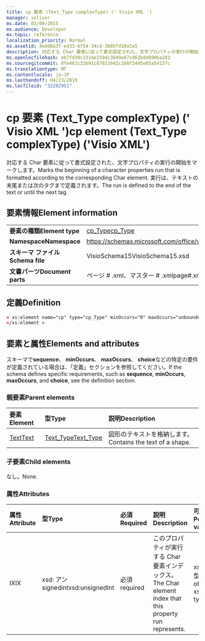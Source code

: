 ```yaml
---
title: cp 要素 (Text_Type complexType) (' Visio XML ')
manager: soliver
ms.date: 03/09/2015
ms.audience: Developer
ms.topic: reference
localization_priority: Normal
ms.assetid: 4edd0a3f-e433-bf54-34cd-3b05fd10a5a5
description: 対応する Char 要素に従って書式設定された、文字プロパティの実行の開始をマークします。 実行は、テキストの末尾または次のタグまで定義されます。
ms.openlocfilehash: eb7fd30c2314e159dc3649e87cd63bd4090ba283
ms.sourcegitcommit: 8fe462c32b91c87911942c188f3445e85a54137c
ms.translationtype: MT
ms.contentlocale: ja-JP
ms.lasthandoff: 04/23/2019
ms.locfileid: "32282951"
---
```

# <a name="cp-element-texttype-complextype-visio-xml"></a><span data-ttu-id="22b7f-104">cp 要素 (Text_Type complexType) (' Visio XML ')</span><span class="sxs-lookup"><span data-stu-id="22b7f-104">cp element (Text_Type complexType) ('Visio XML')</span></span>

<span data-ttu-id="22b7f-105">対応する Char 要素に従って書式設定された、文字プロパティの実行の開始をマークします。</span><span class="sxs-lookup"><span data-stu-id="22b7f-105">Marks the beginning of a character properties run that is formatted according to the corresponding Char element.</span></span> <span data-ttu-id="22b7f-106">実行は、テキストの末尾または次のタグまで定義されます。</span><span class="sxs-lookup"><span data-stu-id="22b7f-106">The run is defined to the end of the text or until the next tag.</span></span>
  
## <a name="element-information"></a><span data-ttu-id="22b7f-107">要素情報</span><span class="sxs-lookup"><span data-stu-id="22b7f-107">Element information</span></span>

|||
|:-----|:-----|
|<span data-ttu-id="22b7f-108">**要素の種類**</span><span class="sxs-lookup"><span data-stu-id="22b7f-108">**Element type**</span></span> <br/> |[<span data-ttu-id="22b7f-109">cp_Type</span><span class="sxs-lookup"><span data-stu-id="22b7f-109">cp_Type</span></span>](cp_type-complextypevisio-xml.md) <br/> |
|<span data-ttu-id="22b7f-110">**Namespace**</span><span class="sxs-lookup"><span data-stu-id="22b7f-110">**Namespace**</span></span> <br/> |https://schemas.microsoft.com/office/visio/2012/main  <br/> |
|<span data-ttu-id="22b7f-111">**スキーマ ファイル**</span><span class="sxs-lookup"><span data-stu-id="22b7f-111">**Schema file**</span></span> <br/> |<span data-ttu-id="22b7f-112">VisioSchema15</span><span class="sxs-lookup"><span data-stu-id="22b7f-112">VisioSchema15.xsd</span></span>  <br/> |
|<span data-ttu-id="22b7f-113">**文書パーツ**</span><span class="sxs-lookup"><span data-stu-id="22b7f-113">**Document parts**</span></span> <br/> |<span data-ttu-id="22b7f-114">ページ # .xml、マスター # .xml</span><span class="sxs-lookup"><span data-stu-id="22b7f-114">page#.xml, master#.xml</span></span>  <br/> |
   
## <a name="definition"></a><span data-ttu-id="22b7f-115">定義</span><span class="sxs-lookup"><span data-stu-id="22b7f-115">Definition</span></span>

```XML
< xs:element name="cp" type="cp_Type" minOccurs="0" maxOccurs="unbounded" >
</xs:element >
```

## <a name="elements-and-attributes"></a><span data-ttu-id="22b7f-116">要素と属性</span><span class="sxs-lookup"><span data-stu-id="22b7f-116">Elements and attributes</span></span>

<span data-ttu-id="22b7f-117">スキーマで**sequence**、 **minOccurs**、 **maxOccurs**、 **choice**などの特定の要件が定義されている場合は、「定義」セクションを参照してください。</span><span class="sxs-lookup"><span data-stu-id="22b7f-117">If the schema defines specific requirements, such as **sequence**, **minOccurs**, **maxOccurs**, and **choice**, see the definition section.</span></span> 
  
### <a name="parent-elements"></a><span data-ttu-id="22b7f-118">親要素</span><span class="sxs-lookup"><span data-stu-id="22b7f-118">Parent elements</span></span>

|<span data-ttu-id="22b7f-119">**要素**</span><span class="sxs-lookup"><span data-stu-id="22b7f-119">**Element**</span></span>|<span data-ttu-id="22b7f-120">**型**</span><span class="sxs-lookup"><span data-stu-id="22b7f-120">**Type**</span></span>|<span data-ttu-id="22b7f-121">**説明**</span><span class="sxs-lookup"><span data-stu-id="22b7f-121">**Description**</span></span>|
|:-----|:-----|:-----|
|[<span data-ttu-id="22b7f-122">Text</span><span class="sxs-lookup"><span data-stu-id="22b7f-122">Text</span></span>](text-element-shapesheet_type-complextypevisio-xml.md) <br/> |[<span data-ttu-id="22b7f-123">Text_Type</span><span class="sxs-lookup"><span data-stu-id="22b7f-123">Text_Type</span></span>](text_type-complextypevisio-xml.md) <br/> |<span data-ttu-id="22b7f-124">図形のテキストを格納します。</span><span class="sxs-lookup"><span data-stu-id="22b7f-124">Contains the text of a shape.</span></span>  <br/> |
   
### <a name="child-elements"></a><span data-ttu-id="22b7f-125">子要素</span><span class="sxs-lookup"><span data-stu-id="22b7f-125">Child elements</span></span>

<span data-ttu-id="22b7f-126">なし。</span><span class="sxs-lookup"><span data-stu-id="22b7f-126">None.</span></span>
  
### <a name="attributes"></a><span data-ttu-id="22b7f-127">属性</span><span class="sxs-lookup"><span data-stu-id="22b7f-127">Attributes</span></span>

|<span data-ttu-id="22b7f-128">**属性**</span><span class="sxs-lookup"><span data-stu-id="22b7f-128">**Attribute**</span></span>|<span data-ttu-id="22b7f-129">**型**</span><span class="sxs-lookup"><span data-stu-id="22b7f-129">**Type**</span></span>|<span data-ttu-id="22b7f-130">**必須**</span><span class="sxs-lookup"><span data-stu-id="22b7f-130">**Required**</span></span>|<span data-ttu-id="22b7f-131">**説明**</span><span class="sxs-lookup"><span data-stu-id="22b7f-131">**Description**</span></span>|<span data-ttu-id="22b7f-132">**可能な値**</span><span class="sxs-lookup"><span data-stu-id="22b7f-132">**Possible values**</span></span>|
|:-----|:-----|:-----|:-----|:-----|
|<span data-ttu-id="22b7f-133">IX</span><span class="sxs-lookup"><span data-stu-id="22b7f-133">IX</span></span>  <br/> |<span data-ttu-id="22b7f-134">xsd: アン signedint</span><span class="sxs-lookup"><span data-stu-id="22b7f-134">xsd:unsignedInt</span></span>  <br/> |<span data-ttu-id="22b7f-135">必須</span><span class="sxs-lookup"><span data-stu-id="22b7f-135">required</span></span>  <br/> |<span data-ttu-id="22b7f-136">このプロパティが実行する Char 要素インデックス。</span><span class="sxs-lookup"><span data-stu-id="22b7f-136">The Char element index that this property run represents.</span></span>  <br/> |<span data-ttu-id="22b7f-137">xsd:/signedint 型の値。</span><span class="sxs-lookup"><span data-stu-id="22b7f-137">Values of the xsd:unsignedInt type.</span></span>  <br/> |
   

